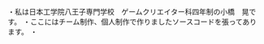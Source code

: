 ・私は日本工学院八王子専門学校　ゲームクリエイター科四年制の小橋　晃です。
・ここにはチーム制作、個人制作で作りましたソースコードを張ってあります。
・

<!---
kobasi-akira/kobasi-akira is a ✨ special ✨ repository because its `README.md` (this file) appears on your GitHub profile.
You can click the Preview link to take a look at your changes.
--->
